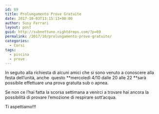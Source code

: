 ```yaml
---
id: 69
title: Prolungamento Prove Gratuite
date: 2017-10-03T13:15:13+00:00
author: Susy Ferrari
layout: post
guid: http://subnettuno.nightdrops.com/?p=69
permalink: /2017/10/prolungamento-prove-gratuite/
categories:
  - Corsi
tags:
  - piscina
  - prove
---
```

In seguito alla richiesta di alcuni amici che si sono venuto a conoscere alla festa dell&#8217;unità, anche  questo **mercoledì 4/10 dalle 20 alle 22 **sarà possibile effettuare una prova gratuita sub o apnea.

Se non ce l&#8217;hai fatta la scorsa settimana a venirci a trovare hai ancora la possibilità di provare l&#8217;emozione di respirare sott&#8217;acqua.

Ti aspettiamo!!!